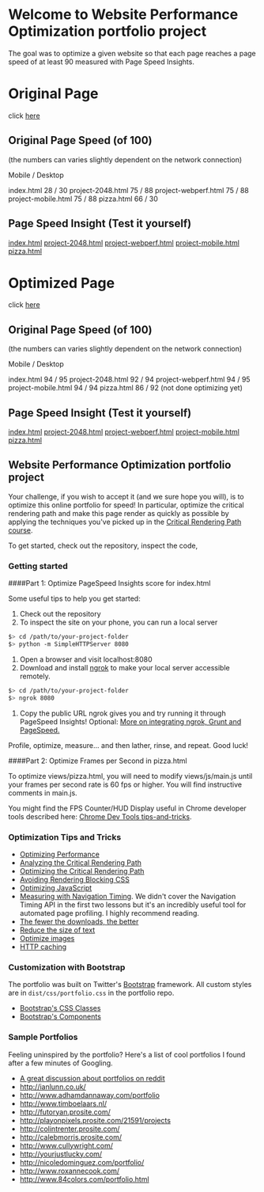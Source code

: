 Welcome to Website Performance Optimization portfolio project
=============================================================

The goal was to optimize a given website so that each page reaches a page speed of at least 90 measured with Page Speed Insights.


Original Page
=============
click <a href="http://ayannone.github.io/Nanodegree-Project-4-Website-Optimization-Original/">here</a>

Original Page Speed (of 100)
----------------------------
(the numbers can varies slightly dependent on the network connection)

Mobile / Desktop

index.html            28 / 30
project-2048.html     75 / 88
project-webperf.html  75 / 88
project-mobile.html   75 / 88
pizza.html            66 / 30


Page Speed Insight (Test it yourself)
-------------------------------------
<a href="https://developers.google.com/speed/pagespeed/insights/?url=http%3A%2F%2Fayannone.github.io%2FNanodegree-Project-4-Website-Optimization-Original%2Fviews%2Findex.html">index.html</a>
<a href="https://developers.google.com/speed/pagespeed/insights/?url=http%3A%2F%2Fayannone.github.io%2FNanodegree-Project-4-Website-Optimization-Original%2Fviews%2Fproject-2048.html">project-2048.html</a>
<a href="https://developers.google.com/speed/pagespeed/insights/?url=http%3A%2F%2Fayannone.github.io%2FNanodegree-Project-4-Website-Optimization-Original%2Fviews%2Fproject-webperf.html">project-webperf.html</a>
<a href="https://developers.google.com/speed/pagespeed/insights/?url=http%3A%2F%2Fayannone.github.io%2FNanodegree-Project-4-Website-Optimization-Original%2Fviews%2Fproject-mobile.html">project-mobile.html</a>
<a href="https://developers.google.com/speed/pagespeed/insights/?url=http%3A%2F%2Fayannone.github.io%2FNanodegree-Project-4-Website-Optimization-Original%2Fviews%2Fpizza.html">pizza.html</a>


Optimized Page
==============
click <a href="https://ayannone.github.io/Nanodegree-Project-4-Website-Optimization/">here</a>

Original Page Speed (of 100)
----------------------------
(the numbers can varies slightly dependent on the network connection)

Mobile / Desktop

index.html            94 / 95
project-2048.html     92 / 94
project-webperf.html  94 / 95
project-mobile.html   94 / 94
pizza.html            86 / 92  (not done optimizing yet)


Page Speed Insight (Test it yourself)
-------------------------------------
<a href="https://developers.google.com/speed/pagespeed/insights/?url=http%3A%2F%2Fayannone.github.io%2FNanodegree-Project-4-Website-Optimization%2Fviews%2Findex.html">index.html</a>
<a href="https://developers.google.com/speed/pagespeed/insights/?url=http%3A%2F%2Fayannone.github.io%2FNanodegree-Project-4-Website-Optimization%2Fviews%2Fproject-2048.html">project-2048.html</a>
<a href="https://developers.google.com/speed/pagespeed/insights/?url=http%3A%2F%2Fayannone.github.io%2FNanodegree-Project-4-Website-Optimization%2Fviews%2Fproject-webperf.html">project-webperf.html</a>
<a href="https://developers.google.com/speed/pagespeed/insights/?url=http%3A%2F%2Fayannone.github.io%2FNanodegree-Project-4-Website-Optimization%2Fviews%2Fproject-mobile.html">project-mobile.html</a>
<a href="https://developers.google.com/speed/pagespeed/insights/?url=http%3A%2F%2Fayannone.github.io%2FNanodegree-Project-4-Website-Optimization%2Fviews%2Fpizza.html">pizza.html</a>



## Website Performance Optimization portfolio project

Your challenge, if you wish to accept it (and we sure hope you will), is to optimize this online portfolio for speed! In particular, optimize the critical rendering path and make this page render as quickly as possible by applying the techniques you've picked up in the [Critical Rendering Path course](https://www.udacity.com/course/ud884).

To get started, check out the repository, inspect the code,

### Getting started

####Part 1: Optimize PageSpeed Insights score for index.html

Some useful tips to help you get started:

1. Check out the repository
1. To inspect the site on your phone, you can run a local server

  ```bash
  $> cd /path/to/your-project-folder
  $> python -m SimpleHTTPServer 8080
  ```

1. Open a browser and visit localhost:8080
1. Download and install [ngrok](https://ngrok.com/) to make your local server accessible remotely.

  ``` bash
  $> cd /path/to/your-project-folder
  $> ngrok 8080
  ```

1. Copy the public URL ngrok gives you and try running it through PageSpeed Insights! Optional: [More on integrating ngrok, Grunt and PageSpeed.](http://www.jamescryer.com/2014/06/12/grunt-pagespeed-and-ngrok-locally-testing/)

Profile, optimize, measure... and then lather, rinse, and repeat. Good luck!

####Part 2: Optimize Frames per Second in pizza.html

To optimize views/pizza.html, you will need to modify views/js/main.js until your frames per second rate is 60 fps or higher. You will find instructive comments in main.js.

You might find the FPS Counter/HUD Display useful in Chrome developer tools described here: [Chrome Dev Tools tips-and-tricks](https://developer.chrome.com/devtools/docs/tips-and-tricks).

### Optimization Tips and Tricks
* [Optimizing Performance](https://developers.google.com/web/fundamentals/performance/ "web performance")
* [Analyzing the Critical Rendering Path](https://developers.google.com/web/fundamentals/performance/critical-rendering-path/analyzing-crp.html "analyzing crp")
* [Optimizing the Critical Rendering Path](https://developers.google.com/web/fundamentals/performance/critical-rendering-path/optimizing-critical-rendering-path.html "optimize the crp!")
* [Avoiding Rendering Blocking CSS](https://developers.google.com/web/fundamentals/performance/critical-rendering-path/render-blocking-css.html "render blocking css")
* [Optimizing JavaScript](https://developers.google.com/web/fundamentals/performance/critical-rendering-path/adding-interactivity-with-javascript.html "javascript")
* [Measuring with Navigation Timing](https://developers.google.com/web/fundamentals/performance/critical-rendering-path/measure-crp.html "nav timing api"). We didn't cover the Navigation Timing API in the first two lessons but it's an incredibly useful tool for automated page profiling. I highly recommend reading.
* <a href="https://developers.google.com/web/fundamentals/performance/optimizing-content-efficiency/eliminate-downloads.html">The fewer the downloads, the better</a>
* <a href="https://developers.google.com/web/fundamentals/performance/optimizing-content-efficiency/optimize-encoding-and-transfer.html">Reduce the size of text</a>
* <a href="https://developers.google.com/web/fundamentals/performance/optimizing-content-efficiency/image-optimization.html">Optimize images</a>
* <a href="https://developers.google.com/web/fundamentals/performance/optimizing-content-efficiency/http-caching.html">HTTP caching</a>

### Customization with Bootstrap
The portfolio was built on Twitter's <a href="http://getbootstrap.com/">Bootstrap</a> framework. All custom styles are in `dist/css/portfolio.css` in the portfolio repo.

* <a href="http://getbootstrap.com/css/">Bootstrap's CSS Classes</a>
* <a href="http://getbootstrap.com/components/">Bootstrap's Components</a>

### Sample Portfolios

Feeling uninspired by the portfolio? Here's a list of cool portfolios I found after a few minutes of Googling.

* <a href="http://www.reddit.com/r/webdev/comments/280qkr/would_anybody_like_to_post_their_portfolio_site/">A great discussion about portfolios on reddit</a>
* <a href="http://ianlunn.co.uk/">http://ianlunn.co.uk/</a>
* <a href="http://www.adhamdannaway.com/portfolio">http://www.adhamdannaway.com/portfolio</a>
* <a href="http://www.timboelaars.nl/">http://www.timboelaars.nl/</a>
* <a href="http://futoryan.prosite.com/">http://futoryan.prosite.com/</a>
* <a href="http://playonpixels.prosite.com/21591/projects">http://playonpixels.prosite.com/21591/projects</a>
* <a href="http://colintrenter.prosite.com/">http://colintrenter.prosite.com/</a>
* <a href="http://calebmorris.prosite.com/">http://calebmorris.prosite.com/</a>
* <a href="http://www.cullywright.com/">http://www.cullywright.com/</a>
* <a href="http://yourjustlucky.com/">http://yourjustlucky.com/</a>
* <a href="http://nicoledominguez.com/portfolio/">http://nicoledominguez.com/portfolio/</a>
* <a href="http://www.roxannecook.com/">http://www.roxannecook.com/</a>
* <a href="http://www.84colors.com/portfolio.html">http://www.84colors.com/portfolio.html</a>
